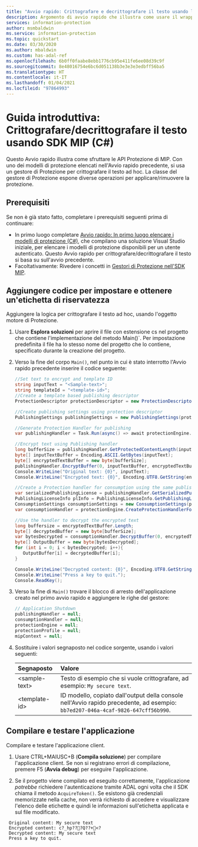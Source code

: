 ```yaml
---
title: "Avvio rapido: Crittografare e decrittografare il testo usando l'API Protezione SDK C# di MIP"
description: Argomento di avvio rapido che illustra come usare il wrapper . NET di Microsoft Information Protection SDK per crittografare e decrittografare il testo ad hoc usando un modello di protezione (C#)
services: information-protection
author: msmbaldwin
ms.service: information-protection
ms.topic: quickstart
ms.date: 03/30/2020
ms.author: mbaldwin
ms.custom: has-adal-ref
ms.openlocfilehash: 6b0ff0faabe8ebb1776cb95e411fe6ee08d39c9f
ms.sourcegitcommit: 8e48016754e6bc6d051138b3e3e3e3edbff56ba5
ms.translationtype: HT
ms.contentlocale: it-IT
ms.lasthandoff: 01/04/2021
ms.locfileid: "97864993"
---
```

# <a name="quickstart-encryptdecrypt-text-using-mip-sdk-c"></a>Guida introduttiva: Crittografare/decrittografare il testo usando SDK MIP (C#)

Questo Avvio rapido illustra come sfruttare le API Protezione di MIP. Con uno dei modelli di protezione elencati nell'Avvio rapido precedente, si usa un gestore di Protezione per crittografare il testo ad hoc. La classe del gestore di Protezione espone diverse operazioni per applicare/rimuovere la protezione.

## <a name="prerequisites"></a>Prerequisiti

Se non è già stato fatto, completare i prerequisiti seguenti prima di continuare:

- In primo luogo completare [Avvio rapido: In primo luogo elencare i modelli di protezione (C#)](quick-protection-list-templates-csharp.md), che compilano una soluzione Visual Studio iniziale, per elencare i modelli di protezione disponibili per un utente autenticato. Questo Avvio rapido per crittografare/decrittografare il testo si basa su sull'avvio precedente.
- Facoltativamente: Rivedere i concetti in [Gestori di Protezione nell'SDK MIP](concept-handler-protection-cpp.md).

## <a name="add-logic-to-set-and-get-a-sensitivity-label"></a>Aggiungere codice per impostare e ottenere un'etichetta di riservatezza

Aggiungere la logica per crittografare il testo ad hoc, usando l'oggetto motore di Protezione.

1. Usare **Esplora soluzioni** per aprire il file con estensione cs nel progetto che contiene l'implementazione del metodo Main()`. Per impostazione predefinita il file ha lo stesso nome del progetto che lo contiene, specificato durante la creazione del progetto.

2. Verso la fine del corpo `Main()`, nel punto in cui è stato interrotto l'Avvio rapido precedente inserire il codice seguente:

   ```csharp
   //Set text to encrypt and template ID
   string inputText = "<Sample-text>";
   string templateId = "<template-id>";
   //Create a template based publishing descriptor
   ProtectionDescriptor protectionDescriptor = new ProtectionDescriptor(templateId);

   //Create publishing settings using protection descriptor
   PublishingSettings publishingSettings = new PublishingSettings(protectionDescriptor);

   //Generate Protection Handler for publishing
   var publishingHandler = Task.Run(async() => await protectionEngine.CreateProtectionHandlerForPublishingAsync(publishingSettings)).Result;

   //Encrypt text using Publishing handler
   long bufferSize = publishingHandler.GetProtectedContentLength(inputText.Length, true);
   byte[] inputTextBuffer = Encoding.ASCII.GetBytes(inputText);
   byte[] encryptedTextBuffer = new byte[bufferSize];
   publishingHandler.EncryptBuffer(0, inputTextBuffer, encryptedTextBuffer, true);
   Console.WriteLine("Original text: {0}", inputText);
   Console.WriteLine("Encrypted text: {0}", Encoding.UTF8.GetString(encryptedTextBuffer));

   //Create a Protection handler for consumption using the same publishing licence
   var serializedPublishingLicense = publishingHandler.GetSerializedPublishingLicense();
   PublishingLicenseInfo plInfo = PublishingLicenseInfo.GetPublishingLicenseInfo(serializedPublishingLicense);
   ConsumptionSettings consumptionSettings = new ConsumptionSettings(plInfo);
   var consumptionHandler = protectionEngine.CreateProtectionHandlerForConsumption(consumptionSettings);

   //Use the handler to decrypt the encrypted text
   long buffersize = encryptedTextBuffer.Length;
   byte[] decryptedBuffer = new byte[bufferSize];
   var bytesDecrypted = consumptionHandler.DecryptBuffer(0, encryptedTextBuffer, decryptedBuffer, true);
   byte[] OutputBuffer = new byte[bytesDecrypted];
   for (int i = 0; i < bytesDecrypted; i++){
      OutputBuffer[i] = decryptedBuffer[i];
   }

   Console.WriteLine("Decrypted content: {0}", Encoding.UTF8.GetString(OutputBuffer));
   Console.WriteLine("Press a key to quit.");
   Console.ReadKey();

   ```

3. Verso la fine di `Main()` trovare il blocco di arresto dell'applicazione creato nel primo avvio rapido e aggiungere le righe del gestore:

   ```csharp
   // Application Shutdown
   publishingHandler = null;
   consumptionHandler = null;
   protectionEngine = null;
   protectionProfile = null;
   mipContext = null;
   ```

4. Sostituire i valori segnaposto nel codice sorgente, usando i valori seguenti:

   | Segnaposto | Valore |
   |:----------- |:----- |
   | \<sample-text\> | Testo di esempio che si vuole crittografare, ad esempio: `My secure text`. |
   | \<template-id\> | ID modello, copiato dall'output della console nell'Avvio rapido precedente, ad esempio: `bb7ed207-046a-4caf-9826-647cff56b990`. |

## <a name="build-and-test-the-application"></a>Compilare e testare l'applicazione

Compilare e testare l'applicazione client.

1. Usare CTRL+MAIUSC+B (**Compila soluzione**) per compilare l'applicazione client. Se non si registrano errori di compilazione, premere F5 (**Avvia debug**) per eseguire l'applicazione.

2. Se il progetto viene compilato ed eseguito correttamente, l'applicazione *potrebbe* richiedere l'autenticazione tramite ADAL ogni volta che il SDK chiama il metodo `AcquireToken()`. Se esistono già credenziali memorizzate nella cache, non verrà richiesto di accedere e visualizzare l'elenco delle etichette e quindi le informazioni sull'etichetta applicata e sul file modificato.

  ```console
   Original content: My secure text
   Encrypted content: c?_hp???Q??+<?
   Decrypted content: My secure text
   Press a key to quit.
   ```
